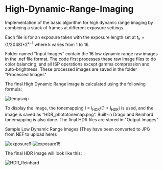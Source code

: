 # High-Dynamic-Range-Imaging
Implementation of the basic algorithm for high dynamic range imaging by combining a stack of frames at different exposure settings.
 
Each file is for an exposure taken with the exposure length set at t<sub>k</sub> = (1/2048)*2<sup>k−1</sup> where k varies from 1 to 16.

Folder named "Input Images" contain the 16 low dynamic range raw images in the .nef file format. The code first processes these raw image files to do color balancing, and all ISP operations except gamma compression and auto-brightness. These processed images are saved in the folder "Processed Images"

The final High Dynamic Range image is calculated using the following formula:

![tempsnip](https://user-images.githubusercontent.com/63022731/94486869-e1cc9200-0194-11eb-92cc-d8ad3abf32dc.jpg)


To display the image, the tonemapping I = I<sub>HDR</sub>/(1 + I<sub>HDR</sub>) is used, and the image is saved as “HDR_phototonemap.png”. Built-in Drago and Reinhard tonemapping is also done. The final HDR files are stored in "Output Images"

Sample Low Dynamic Range images (They have been converted to JPG from NEF to upload here):

![exposure9](https://user-images.githubusercontent.com/63022731/94489400-3a059300-0199-11eb-8918-5e35debe5b74.jpg)
![exposure15](https://user-images.githubusercontent.com/63022731/94489398-383bcf80-0199-11eb-878f-0aba79a285b8.jpg)


The final HDR Image will look like this:

![HDR_Reinhard](https://user-images.githubusercontent.com/63022731/94488864-489f7a80-0198-11eb-85f5-b863ee5f06e3.jpg)
